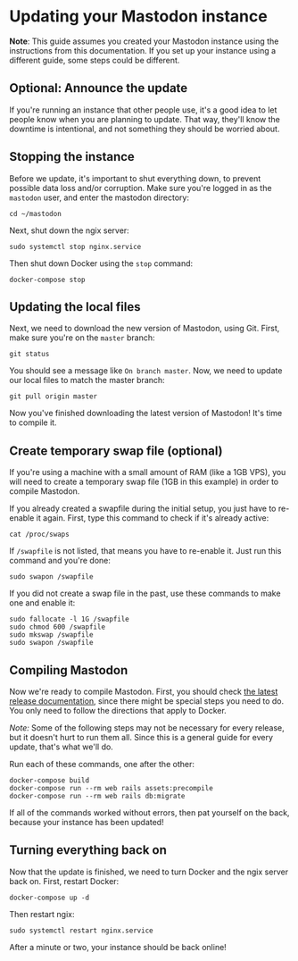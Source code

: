 # Updating your Mastodon instance

**Note**: This guide assumes you created your Mastodon instance using the instructions from this documentation. If you set up your instance using a different guide, some steps could be different.

## Optional: Announce the update

If you're running an instance that other people use, it's a good idea to let people know when you are planning to update. That way, they'll know the downtime is intentional, and not something they should be worried about.

## Stopping the instance

Before we update, it's important to shut everything down, to prevent possible data loss and/or corruption. Make sure you're logged in as the `mastodon` user, and enter the mastodon directory:

```
cd ~/mastodon
```

Next, shut down the ngix server:

```
sudo systemctl stop nginx.service
```

Then shut down Docker using the `stop` command:

```
docker-compose stop
```

## Updating the local files

Next, we need to download the new version of Mastodon, using Git. First, make sure you're on the `master` branch:

```
git status
```

You should see a message like `On branch master`. Now, we need to update our local files to match the master branch:

```
git pull origin master
```

Now you've finished downloading the latest version of Mastodon! It's time to compile it.

## Create temporary swap file (optional)

If you're using a machine with a small amount of RAM (like a 1GB VPS), you will need to create a temporary swap file (1GB in this example) in order to compile Mastodon.

If you already created a swapfile during the initial setup, you just have to re-enable it again. First, type this command to check if it's already active:

```
cat /proc/swaps
```

If `/swapfile` is not listed, that means you have to re-enable it. Just run this command and you're done:

```
sudo swapon /swapfile
```

If you did not create a swap file in the past, use these commands to make one and enable it:

```
sudo fallocate -l 1G /swapfile
sudo chmod 600 /swapfile
sudo mkswap /swapfile
sudo swapon /swapfile
```

## Compiling Mastodon

Now we're ready to compile Mastodon. First, you should check [the latest release documentation](https://github.com/tootsuite/mastodon/releases/), since there might be special steps you need to do. You only need to follow the directions that apply to Docker.

*Note:* Some of the following steps may not be necessary for every release, but it doesn't hurt to run them all. Since this is a general guide for every update, that's what we'll do.

Run each of these commands, one after the other:

```
docker-compose build
docker-compose run --rm web rails assets:precompile
docker-compose run --rm web rails db:migrate
```

If all of the commands worked without errors, then pat yourself on the back, because your instance has been updated!

## Turning everything back on

Now that the update is finished, we need to turn Docker and the ngix server back on. First, restart Docker:

```
docker-compose up -d
```

Then restart ngix:

```
sudo systemctl restart nginx.service
```

After a minute or two, your instance should be back online!
